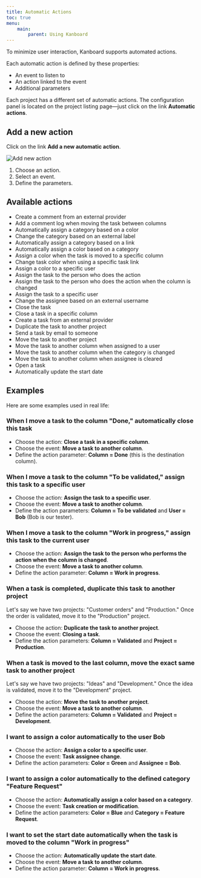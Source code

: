 ```yaml
---
title: Automatic Actions
toc: true
menu:
    main:
        parent: Using Kanboard
---
```


To minimize user interaction, Kanboard supports automated actions.

Each automatic action is defined by these properties:

- An event to listen to
- An action linked to the event
- Additional parameters

Each project has a different set of automatic actions.
The configuration panel is located on the project listing page—just click on the link **Automatic actions**.

Add a new action
----------------

Click on the link **Add a new automatic action**.

![Add new action](/images/v1/automatic-action-creation.png)

1.  Choose an action.
2.  Select an event.
3.  Define the parameters.

Available actions
-----------------

- Create a comment from an external provider
- Add a comment log when moving the task between columns
- Automatically assign a category based on a color
- Change the category based on an external label
- Automatically assign a category based on a link
- Automatically assign a color based on a category
- Assign a color when the task is moved to a specific column
- Change task color when using a specific task link
- Assign a color to a specific user
- Assign the task to the person who does the action
- Assign the task to the person who does the action when the column is changed
- Assign the task to a specific user
- Change the assignee based on an external username
- Close the task
- Close a task in a specific column
- Create a task from an external provider
- Duplicate the task to another project
- Send a task by email to someone
- Move the task to another project
- Move the task to another column when assigned to a user
- Move the task to another column when the category is changed
- Move the task to another column when assignee is cleared
- Open a task
- Automatically update the start date

Examples
--------

Here are some examples used in real life:

### When I move a task to the column "Done," automatically close this task

- Choose the action: **Close a task in a specific column**.
- Choose the event: **Move a task to another column**.
- Define the action parameter: **Column = Done** (this is the destination column).

### When I move a task to the column "To be validated," assign this task to a specific user

- Choose the action: **Assign the task to a specific user**.
- Choose the event: **Move a task to another column**.
- Define the action parameters: **Column = To be validated** and **User = Bob** (Bob is our tester).

### When I move a task to the column "Work in progress," assign this task to the current user

- Choose the action: **Assign the task to the person who performs the action when the column is changed**.
- Choose the event: **Move a task to another column**.
- Define the action parameter: **Column = Work in progress**.

### When a task is completed, duplicate this task to another project

Let's say we have two projects: "Customer orders" and "Production."
Once the order is validated, move it to the "Production" project.

- Choose the action: **Duplicate the task to another project**.
- Choose the event: **Closing a task**.
- Define the action parameters: **Column = Validated** and **Project = Production**.

### When a task is moved to the last column, move the exact same task to another project

Let's say we have two projects: "Ideas" and "Development."
Once the idea is validated, move it to the "Development" project.

- Choose the action: **Move the task to another project**.
- Choose the event: **Move a task to another column**.
- Define the action parameters: **Column = Validated** and **Project = Development**.

### I want to assign a color automatically to the user Bob

- Choose the action: **Assign a color to a specific user**.
- Choose the event: **Task assignee change**.
- Define the action parameters: **Color = Green** and **Assignee = Bob**.

### I want to assign a color automatically to the defined category "Feature Request"

- Choose the action: **Automatically assign a color based on a category**.
- Choose the event: **Task creation or modification**.
- Define the action parameters: **Color = Blue** and **Category = Feature Request**.

### I want to set the start date automatically when the task is moved to the column "Work in progress"

- Choose the action: **Automatically update the start date**.
- Choose the event: **Move a task to another column**.
- Define the action parameter: **Column = Work in progress**.
